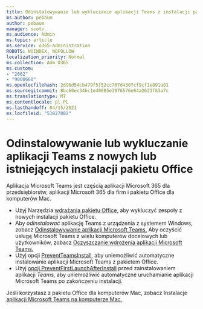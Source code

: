 ```yaml
---
title: Odinstalowywanie lub wykluczanie aplikacji Teams z instalacji pakietu Office
ms.author: pebaum
author: pebaum
manager: scotv
ms.audience: Admin
ms.topic: article
ms.service: o365-administration
ROBOTS: NOINDEX, NOFOLLOW
localization_priority: Normal
ms.collection: Adm_O365
ms.custom:
- "2662"
- "9000660"
ms.openlocfilehash: 2d96d54cb479f5f52cc707d4307cf9cf1e891a01
ms.sourcegitcommit: 8bc60ec34bc1e40685e3976576e04a2623f63a7c
ms.translationtype: MT
ms.contentlocale: pl-PL
ms.lasthandoff: 04/15/2021
ms.locfileid: "51827802"
---
```

# <a name="uninstall-or-exclude-teams-from-new-or-existing-office-installations"></a>Odinstalowywanie lub wykluczanie aplikacji Teams z nowych lub istniejących instalacji pakietu Office

Aplikacja Microsoft Teams jest częścią aplikacji Microsoft 365 dla przedsiębiorstw, aplikacji Microsoft 365 dla firm i pakietu Office dla komputerów Mac.

- Użyj Narzędzia [wdrażania pakietu Office,](https://docs.microsoft.com/deployoffice/teams-install#how-to-exclude-microsoft-teams-from-new-installations-of-microsoft-365-apps) aby wykluczyć zespoły z nowych instalacji pakietu Office.
- Aby *odinstalować* aplikację Teams z urządzenia z systemem Windows, zobacz [Odinstalowywanie aplikacji Microsoft Teams.](https://support.office.com/article/3b159754-3c26-4952-abe7-57d27f5f4c81) Aby oczyścić usługę Microsoft Teams z wielu komputerów docelowych lub użytkowników, zobacz [Oczyszczanie wdrożenia aplikacji Microsoft Teams.](https://docs.microsoft.com/microsoftteams/scripts/powershell-script-teams-deployment-clean-up)
- Użyj opcji [PreventTeamsInstall,](https://docs.microsoft.com/deployoffice/teams-install#use-group-policy-to-control-the-installation-of-microsoft-teams
) aby uniemożliwić automatyczne instalowanie aplikacji Microsoft Teams z pakietem Office.
- Użyj [opcji PreventFirstLaunchAfterInstall](https://docs.microsoft.com/deployoffice/teams-install#use-group-policy-to-prevent-microsoft-teams-from-starting-automatically-after-installation) przed zainstalowaniem aplikacji *Teams,* aby uniemożliwić automatyczne uruchamianie aplikacji Microsoft Teams po zakończeniu instalacji.

Jeśli korzystasz z pakietu Office dla komputerów Mac, zobacz Instalacje [aplikacji Microsoft Teams na komputerze Mac.](https://docs.microsoft.com/deployoffice/teams-install#microsoft-teams-installations-on-a-mac)